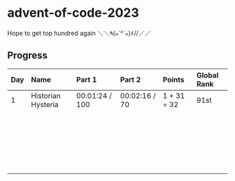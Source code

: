 # advent-of-code-2023

Hope to get top hundred again ＼＼٩(๑`^´๑)۶//／／

## Progress

| Day | Name               | Part 1         | Part 2        | Points      | Global Rank |
| --- | :----------------- | :------------- | :------------ | :---------- | :---------- |
| 1   | Historian Hysteria | 00:01:24 / 100 | 00:02:16 / 70 | 1 + 31 = 32 | 91st        |
|     |                    |                |               |             |             |
|     |                    |                |               |             |             |
|     |                    |                |               |             |             |
|     |                    |                |               |             |             |
|     |                    |                |               |             |             |
|     |                    |                |               |             |             |
|     |                    |                |               |             |             |
|     |                    |                |               |             |             |
|     |                    |                |               |             |             |
|     |                    |                |               |             |             |
|     |                    |                |               |             |             |
|     |                    |                |               |             |             |
|     |                    |                |               |             |             |
|     |                    |                |               |             |             |
|     |                    |                |               |             |             |
|     |                    |                |               |             |             |
|     |                    |                |               |             |             |
|     |                    |                |               |             |             |
|     |                    |                |               |             |             |
|     |                    |                |               |             |             |
|     |                    |                |               |             |             |
|     |                    |                |               |             |             |
|     |                    |                |               |             |             |
|     |                    |                |               |             |             |
